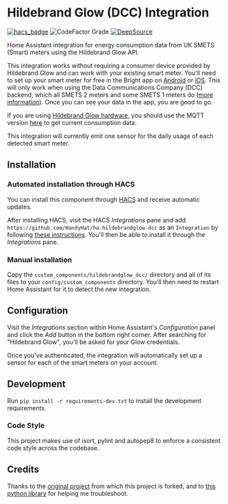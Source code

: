 # Hildebrand Glow (DCC) Integration

[![hacs_badge](https://img.shields.io/badge/HACS-Custom-orange.svg?style=for-the-badge)](https://github.com/custom-components/hacs)
![CodeFactor Grade](https://img.shields.io/codefactor/grade/github/HandyHat/ha-hildebrandglow-dcc?style=for-the-badge)
[![DeepSource](https://deepsource.io/gh/HandyHat/ha-hildebrandglow-dcc.svg/?label=active+issues&show_trend=true&token=gYN6CNb5ApHN5Pry_U-FFSYK)](https://deepsource.io/gh/HandyHat/ha-hildebrandglow-dcc/?ref=repository-badge)

Home Assistant integration for energy consumption data from UK SMETS (Smart) meters using the Hildebrand Glow API.

This integration works without requiring a consumer device provided by Hildebrand Glow and can work with your existing smart meter. You'll need to set up your smart meter for free in the Bright app on [Android](https://play.google.com/store/apps/details?id=uk.co.hildebrand.brightionic&hl=en_GB) or [iOS](https://apps.apple.com/gb/app/bright/id1369989022). This will only work when using the Data Communications Company (DCC) backend, which all SMETS 2 meters and some SMETS 1 meters do ([more information](https://www.smartme.co.uk/technical.html)). Once you can see your data in the app, you are good to go.

If you are using [Hildebrand Glow hardware](https://shop.glowmarkt.com/), you should use the MQTT version [here](https://github.com/unlobito/ha-hildebrandglow/tree/mqtt) to get current consumption data.

This integration will currently emit one sensor for the daily usage of each detected smart meter.

## Installation

### Automated installation through HACS

You can install this component through [HACS](https://hacs.xyz/) and receive automatic updates.

After installing HACS, visit the HACS _Integrations_ pane and add `https://github.com/HandyHat/ha-hildebrandglow-dcc` as an `Integration` by following [these instructions](https://hacs.xyz/docs/faq/custom_repositories/). You'll then be able to install it through the _Integrations_ pane.

### Manual installation

Copy the `custom_components/hildebrandglow_dcc/` directory and all of its files to your `config/custom_components` directory. You'll then need to restart Home Assistant for it to detect the new integration.

## Configuration

Visit the _Integrations_ section within Home Assistant's _Configuration_ panel and click the _Add_ button in the bottom right corner. After searching for "Hildebrand Glow", you'll be asked for your  Glow credentials.

Once you've authenticated, the integration will automatically set up a sensor for each of the smart meters on your account.

## Development

Run `pip install -r requirements-dev.txt` to install the development requirements.

### Code Style

This project makes use of isort, pylint and autopep8 to enforce a consistent code style across the codebase.

## Credits

Thanks to the [original project](https://github.com/unlobito/ha-hildebrandglow) from which this project is forked, and to [this python library](https://github.com/ghostseven/Hildebrand-Glow-Python-Library) for helping me troubleshoot.
